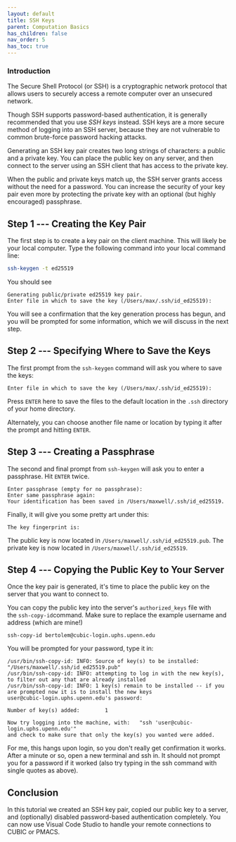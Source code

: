 ```yaml
---
layout: default
title: SSH Keys
parent: Computation Basics
has_children: false
nav_order: 5
has_toc: true
---
```


### Introduction

The Secure Shell Protocol (or SSH) is a cryptographic network protocol that allows users to securely access a remote computer over an unsecured network.

Though SSH supports password-based authentication, it is generally recommended that you use *SSH keys* instead. SSH keys are a more secure method of logging into an SSH server, because they are not vulnerable to common brute-force password hacking attacks.

Generating an SSH key pair creates two long strings of characters: a public and a private key. You can place the public key on any server, and then connect to the server using an SSH client that has access to the private key.

When the public and private keys match up, the SSH server grants access without the need for a password. You can increase the security of your key pair even more by protecting the private key with an optional (but highly encouraged) passphrase.

Step 1 --- Creating the Key Pair
------------------------------

The first step is to create a key pair on the client machine. This will likely be your local computer. Type the following command into your local command line:

```bash
ssh-keygen -t ed25519
```

You should see

```
Generating public/private ed25519 key pair.
Enter file in which to save the key (/Users/max/.ssh/id_ed25519):
```

You will see a confirmation that the key generation process has begun, and you will be prompted for some information, which we will discuss in the next step.

Step 2 --- Specifying Where to Save the Keys
------------------------------------------

The first prompt from the `ssh-keygen` command will ask you where to save the keys:

```
Enter file in which to save the key (/Users/max/.ssh/id_ed25519):
```

Press `ENTER` here to save the files to the default location in the `.ssh` directory of your home directory.

Alternately, you can choose another file name or location by typing it after the prompt and hitting `ENTER`.

Step 3 --- Creating a Passphrase
------------------------------

The second and final prompt from `ssh-keygen` will ask you to enter a passphrase. Hit `ENTER` twice.

```
Enter passphrase (empty for no passphrase): 
Enter same passphrase again: 
Your identification has been saved in /Users/maxwell/.ssh/id_ed25519.
```

Finally, it will give you some pretty art under this:
```
The key fingerprint is:
```

The public key is now located in `/Users/maxwell/.ssh/id_ed25519.pub`. The private key is now located in `/Users/maxwell/.ssh/id_ed25519`.

Step 4 --- Copying the Public Key to Your Server
----------------------------------------------

Once the key pair is generated, it's time to place the public key on the server that you want to connect to.

You can copy the public key into the server's `authorized_keys` file with the `ssh-copy-id`command. Make sure to replace the example username and address (which are mine!)

```
ssh-copy-id bertolem@cubic-login.uphs.upenn.edu
```

You will be prompted for your password, type it in:

```
/usr/bin/ssh-copy-id: INFO: Source of key(s) to be installed: "/Users/maxwell/.ssh/id_ed25519.pub"
/usr/bin/ssh-copy-id: INFO: attempting to log in with the new key(s), to filter out any that are already installed
/usr/bin/ssh-copy-id: INFO: 1 key(s) remain to be installed -- if you are prompted now it is to install the new keys
user@cubic-login.uphs.upenn.edu's password: 

Number of key(s) added:        1

Now try logging into the machine, with:   "ssh 'user@cubic-login.uphs.upenn.edu'"
and check to make sure that only the key(s) you wanted were added.
```
For me, this hangs upon login, so you don't really get confirmation it works. After a minute or so, open a new terminal and ssh in. It should not prompt you for a password if it worked (also try typing in the ssh command with single quotes as above).

Conclusion
----------

In this tutorial we created an SSH key pair, copied our public key to a server, and (optionally) disabled password-based authentication completely. You can now use Visual Code Studio to handle your remote connections to CUBIC or PMACS.
